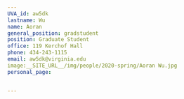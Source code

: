 ```yaml
---
UVA_id: aw5dk
lastname: Wu
name: Aoran
general_position: gradstudent
position: Graduate Student
office: 119 Kerchof Hall
phone: 434-243-1115
email: aw5dk@virginia.edu
image:__SITE_URL__/img/people/2020-spring/Aoran Wu.jpg
personal_page:


---
```


